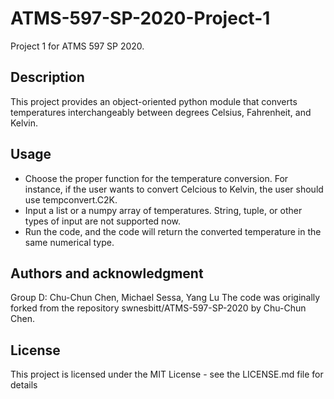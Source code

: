 # ATMS-597-SP-2020-Project-1
Project 1 for ATMS 597 SP 2020.

## Description 
This project provides an object-oriented python module that converts temperatures interchangeably between degrees Celsius, Fahrenheit, and Kelvin.

## Usage
*  Choose the proper function for the temperature conversion. For instance, if the user wants to convert Celcious to Kelvin, the user should use tempconvert.C2K.
*  Input a list or a numpy array of temperatures. String, tuple, or other types of input are not supported now.
*  Run the code, and the code will return the converted temperature in the same numerical type.

## Authors and acknowledgment
Group D: Chu-Chun Chen, Michael Sessa, Yang Lu
The code was originally forked from the repository swnesbitt/ATMS-597-SP-2020 by Chu-Chun Chen.

## License
This project is licensed under the MIT License - see the LICENSE.md file for details
